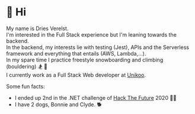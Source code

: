 # 👋 Hi

My name is Dries Verelst.  
I'm interested in the Full Stack experience but I'm leaning towards the backend.  
In the backend, my interests lie with testing (Jest), APIs and the Serverless framework and everything that entails (AWS, Lambda,...).  
In my spare time I practice freestyle snowboarding and climbing (bouldering) 🏂 🧗  
I currently work as a Full Stack Web developer at [Unikoo](https://www.unikoo.be/en).

Some fun facts:
- I ended up 2nd in the .NET challenge of [Hack The Future](https://www.hackthefuture.be/home) 2020 👨‍💻
- I have 2 dogs, Bonnie and Clyde. 🐕 
